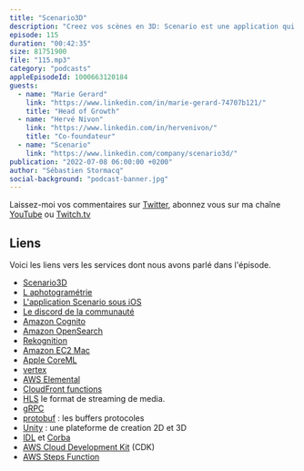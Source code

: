 ```yaml
---
title: "Scenario3D"
description: "Creez vos scènes en 3D: Scenario est une application qui vous permet de créer et de partager une expérience 3D en quelques minutes. Chacun peut, avec son téléphone, créer un modèle 3D des objets qui nous entourent et puis les injecter dans des scènes, les combiner et les partager avec ses amis. Dans cet épisode, Marie et Hervé nous expliquent comment ca marche, sous le capot, et comment ils utilisent les services AWS pour construire cette application."
episode: 115
duration: "00:42:35"
size: 81751900
file: "115.mp3"
category: "podcasts"
appleEpisodeId: 1000663120184
guests:
  - name: "Marie Gerard"
    link: "https://www.linkedin.com/in/marie-gerard-74707b121/"
    title: "Head of Growth"
  - name: "Hervé Nivon"
    link: "https://www.linkedin.com/in/hervenivon/"
    title: "Co-foundateur"
  - name: "Scenario"
    link: "https://www.linkedin.com/company/scenario3d/"
publication: "2022-07-08 06:00:00 +0200"
author: "Sébastien Stormacq"
social-background: "podcast-banner.jpg"
---
```


Laissez-moi vos commentaires sur [Twitter](https://twitter.com/sebsto), abonnez vous sur ma chaîne [YouTube](https://www.youtube.com/sebsto) ou [Twitch.tv](https://www.twitch.tv/sebAWS)

## Liens

Voici les liens vers les services dont nous avons parlé dans l'épisode.

- [Scenario3D](https://www.scenario3d.com/#intro)
- [L aphotogramétrie](https://fr.wikipedia.org/wiki/Photogrammétrie)
- [L'application Scenario sous iOS](https://apps.apple.com/app/scenario-play-with-reality/id1590029370)
- [Le discord de la communauté](https://discord.com/invite/ggwXbphSHQ)
- [Amazon Cognito](https://aws.amazon.com/cognito/)
- [Amazon OpenSearch](https://aws.amazon.com/opensearch-service/the-elk-stack/what-is-opensearch/)
- [Rekognition](https://docs.aws.amazon.com/rekognition/latest/dg/getting-started.html)
- [Amazon EC2 Mac](https://docs.aws.amazon.com/AWSEC2/latest/UserGuide/ec2-mac-instances.html)
- [Apple CoreML](https://developer.apple.com/machine-learning/core-ml/)
- [vertex](https://fr.wikipedia.org/wiki/Sommet_(g%C3%A9om%C3%A9trie))
- [AWS Elemental](https://www.elemental.com/)
- [CloudFront functions](https://aws.amazon.com/blogs/aws/introducing-cloudfront-functions-run-your-code-at-the-edge-with-low-latency-at-any-scale/)
- [HLS](https://en.wikipedia.org/wiki/HTTP_Live_Streaming) le format de streaming de media.
- [gRPC](https://grpc.io/)
- [protobuf](https://developers.google.com/protocol-buffers) : les buffers protocoles
- [Unity](https://unity.com/) : une plateforme de creation 2D et 3D 
- [IDL](https://en.wikipedia.org/wiki/Interface_description_language) et [Corba](https://en.wikipedia.org/wiki/Common_Object_Request_Broker_Architecture)
- [AWS Cloud Development Kit](https://aws.amazon.com/cdk/) (CDK)
- [AWS Steps Function](https://docs.aws.amazon.com/step-functions/latest/dg/welcome.html)
